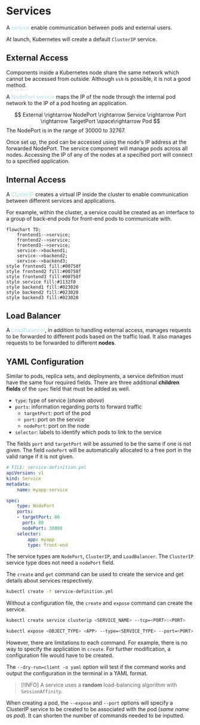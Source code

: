 # Services
A <span style = "color:lightblue">service</span> enable communication between pods and external users.

At launch, Kubernetes will create a default `ClusterIP` service.

## External Access
Components inside a Kubernetes node share the same network which cannot be accessed from outside. Although `ssh` is possible, it is not a good method.

A <span style = "color:lightblue">NodePort service</span> maps the IP of the node through the internal pod network to the IP of a pod hosting an application.

$$
External \rightarrow NodePort \rightarrow Service \rightarrow Port \rightarrow TargetPort \space\rightarrow Pod
$$
The NodePort is in the range of 30000 to 32767.

Once set up, the pod can be accessed using the node's IP address at the forwarded NodePort. The service component will manage pods across all nodes. Accessing the IP of any of the nodes at a specified port will connect to a specified application.

## Internal Access
A <span style = "color:lightblue">ClusterIP</span> creates a virtual IP inside the cluster to enable communication between different services and applications.

For example, within the cluster, a service could be created as an interface to a group of back-end pods for front-end pods to communicate with.

```mermaid
flowchart TD;
	frontend1-->service;
	frontend2-->service;
	frontend3-->service;
	service-->backend1;
	service-->backend2;
	service-->backend3;
style frontend1 fill:#00758f
style frontend2 fill:#00758f
style frontend3 fill:#00758f
style service fill:#1132f0
style backend1 fill:#023020
style backend2 fill:#023020
style backend3 fill:#023020
```

## Load Balancer
A <span style = "color:lightblue">LoadBalancer</span>, in addition to handling external access, manages requests to be forwarded to different pods based on the traffic load. It also manages requests to be forwarded to different **nodes**.

## YAML Configuration
Similar to pods, replica sets, and deployments, a service definition must have the same four required fields. There are three additional **children fields** of the `spec` field that must be added as well.
- `type`: type of service (*shown above*)
- `ports`: information regarding ports to forward traffic
	- `targetPort`: port of the pod
	- `port`: port on the service
	- `nodePort`: port on the node
- `selector`: labels to identify which pods to link to the service

The fields `port` and `targetPort` will be assumed to be the same if one is not given. The field `nodePort` will be automatically allocated to a free port in the valid range if it is not given.

```YAML
# FILE: service-definition.yml
apiVersion: v1
kind: Service
metadata:
	name: myapp-service

spec:
	type: NodePort
	ports:
	- targetPort: 80
	  port: 80
	  nodePort: 30008
	selector:
		app: myapp
		type: front-end
```

The service types are `NodePort`, `ClusterIP`, and `LoadBalancer`. The `ClusterIP` service type does not need a `nodePort` field.

The `create` and `get` command can be used to create the service and get details about services respectively.

```bash
kubectl create -f service-definition.yml
```

Without a configuration file, the `create` and `expose` command can create the service.

```bash
kubectl create service clusterip <SERVICE_NAME> --tcp=<PORT>:<PORT>
```

```bash
kubectl expose <OBJECT_TYPE> <APP> --type=<SERVICE_TYPE> --port=<PORT> --name=<SERVICE_NAME>
```

However, there are limitations to each command. For example, there is no way to specify the application in `create`. For further modification, a configuration file would have to be created.

The `--dry-run=client -o yaml` option will test if the command works and output the configuration in the terminal in a YAML format.

> [!INFO]
> A service uses a **random** load-balancing algorithm with `SessionAffinity`.

When creating a pod, the `--expose` and `--port` options will specify a ClusterIP service to be created to be associated with the pod (*same name as pod*). It can shorten the number of commands needed to be inputted.